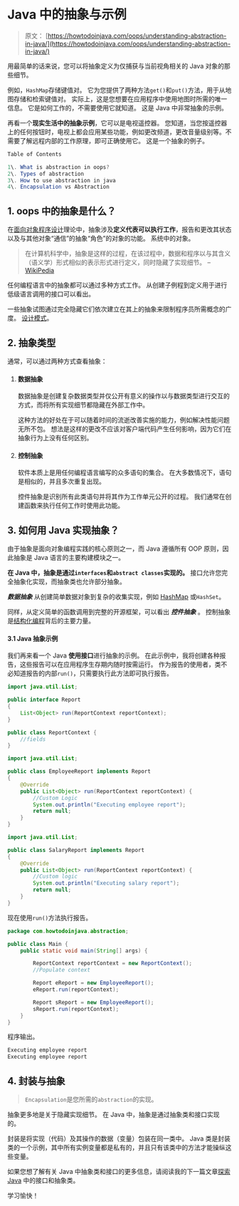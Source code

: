 # Java 中的抽象与示例

> 原文： [https://howtodoinjava.com/oops/understanding-abstraction-in-java/](https://howtodoinjava.com/oops/understanding-abstraction-in-java/)

用最简单的话来说，您可以将抽象定义为仅捕获与当前视角相关的 Java 对象的那些细节。

例如，`HashMap`存储键值对。 它为您提供了两种方法`get()`和`put()`方法，用于从地图存储和检索键值对。 实际上，这是您想要在应用程序中使用地图时所需的唯一信息。 它是如何工作的，不需要使用它就知道。 这是 Java 中非常抽象的示例。

再看一个**现实生活中的抽象示例**，它可以是电视遥控器。 您知道，当您按遥控器上的任何按钮时，电视上都会应用某些功能，例如更改频道，更改音量级别等。不需要了解远程内部的工作原理，即可正确使用它。 这是一个抽象的例子。

```java
Table of Contents

1\. What is abstraction in oops?
2\. Types of abstraction
3\. How to use abstraction in java
4\. Encapsulation vs Abstraction

```

## 1\. oops 中的抽象是什么？

在[面向对象程序设计](//howtodoinjava.com/object-oriented/object-oriented-principles/)理论中，抽象涉及**定义代表可以执行工作**，报告和更改其状态以及与其他对象“通信”的抽象“角色”的对象的功能。 系统中的对象。

> 在计算机科学中，抽象是这样的过程，在该过程中，数据和程序以与其含义（语义学）形式相似的表示形式进行定义，同时隐藏了实现细节。 – [WikiPedia](https://en.wikipedia.org/wiki/Abstraction_%28computer_science%29 "Abstraction")

任何编程语言中的抽象都可以通过多种方式工作。 从创建子例程到定义用于进行低级语言调用的接口可以看出。

一些抽象试图通过完全隐藏它们依次建立在其上的抽象来限制程序员所需概念的广度。 [设计模式](//howtodoinjava.com/gang-of-four-java-design-patterns/)。

## 2\. 抽象类型

通常，可以通过两种方式查看抽象：

1.  #### 数据抽象

    数据抽象是创建复杂数据类型并仅公开有意义的操作以与数据类型进行交互的方式，而将所有实现细节都隐藏在外部工作中。

    这种方法的好处在于可以随着时间的流逝改善实施的能力，例如解决性能问题无所不包。 想法是这样的更改不应该对客户端代码产生任何影响，因为它们在抽象行为上没有任何区别。

2.  #### 控制抽象

    软件本质上是用任何编程语言编写的众多语句的集合。 在大多数情况下，语句是相似的，并且多次重复出现。

    控件抽象是识别所有此类语句并将其作为工作单元公开的过程。 我们通常在创建函数来执行任何工作时使用此功能。

## 3\. 如何用 Java 实现抽象？

由于抽象是面向对象编程实践的核心原则之一，而 Java 遵循所有 OOP 原则，因此抽象是 Java 语言的主要构建模块之一。

**在 Java 中，抽象是通过`interfaces`和`abstract classes`实现的。** 接口允许您完全抽象化实现，而抽象类也允许部分抽象。

***数据抽象*** 从创建简单数据对象到复杂的收集实现，例如 [HashMap](//howtodoinjava.com/java/collections/how-hashmap-works-in-java/) 或`HashSet`。

同样，从定义简单的函数调用到完整的开源框架，可以看出 ***控件抽象*** 。 控制抽象是[结构化编程](https://en.wikipedia.org/wiki/Structured_programming "Structured programming")背后的主要力量。

#### 3.1 Java 抽象示例

我们再来看一个 Java **使用接口**进行抽象的示例。 在此示例中，我将创建各种报告，这些报告可以在应用程序生存期内随时按需运行。 作为报告的使用者，类不必知道报告的内部`run()`，只需要执行此方法即可执行报告。

```java
import java.util.List;

public interface Report 
{
    List<Object> run(ReportContext reportContext);
}

```

```java
public class ReportContext {
	//fields
}

```

```java
import java.util.List;

public class EmployeeReport implements Report 
{
    @Override
    public List<Object> run(ReportContext reportContext) {
        //Custom Logic
        System.out.println("Executing employee report");
        return null;
    }
}

```

```java
import java.util.List;

public class SalaryReport implements Report 
{
    @Override
    public List<Object> run(ReportContext reportContext) {
        //Custom logic
        System.out.println("Executing salary report");
        return null;
    }
}

```

现在使用`run()`方法执行报告。

```java
package com.howtodoinjava.abstraction;

public class Main {
    public static void main(String[] args) {

        ReportContext reportContext = new ReportContext();
        //Populate context

        Report eReport = new EmployeeReport();
        eReport.run(reportContext);

        Report sReport = new EmployeeReport();
        sReport.run(reportContext);
    }
}

```

程序输出。

```java
Executing employee report
Executing employee report

```

## 4\. 封装与抽象

> `Encapsulation`是您所需的`abstraction`的实现。

抽象更多地是关于隐藏实现细节。 在 Java 中，抽象是通过抽象类和接口实现的。

封装是将实现（代码）及其操作的数据（变量）包装在同一类中。 Java 类是封装类的一个示例，其中所有实例变量都是私有的，并且只有该类中的方法才能操纵这些变量。

如果您想了解有关 Java 中抽象类和接口的更多信息，请阅读我的下一篇文章[探索 Java](//howtodoinjava.com/object-oriented/exploring-interfaces-and-abstract-classes-in-java/ "Exploring interfaces and abstract classes in java") 中的接口和抽象类。

学习愉快！